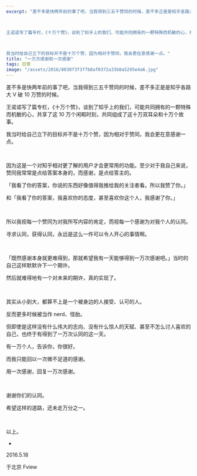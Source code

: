 ```yaml
---
excerpt: "差不多是快两年前的事了吧，当我得到三五千赞同的时候，差不多正是是知乎各路大V破10万赞的时候。



王诺诺写了篇专栏，《十万个赞》，谈到了知乎上的我们，可能共同拥有的一颗特殊而机敏的心，共享了这10万个闲暇时刻，共同组成了这十万双耳朵和十万个故事。



我当时给自己立下的目标并不是十万个赞，因为相对于赞同，我会更在意感谢一点。"
title: "一万次感谢和一次感谢"
tags: 日常
image: "/assets/2016/8038f3f3f7b8af0372a33b8a5295e4a6.jpg"
---
```


差不多是快两年前的事了吧，当我得到三五千赞同的时候，差不多正是是知乎各路大 V 破 10 万赞的时候。

王诺诺写了篇专栏，《十万个赞》，谈到了知乎上的我们，可能共同拥有的一颗特殊而机敏的心，共享了这 10 万个闲暇时刻，共同组成了这十万双耳朵和十万个故事。

我当时给自己立下的目标并不是十万个赞，因为相对于赞同，我会更在意感谢一点。

<br>

因为这是一个对知乎相对更了解的用户才会更常用的功能。至少对于我自己来说，赞同我常常是点给答案本身的，而感谢，是点给答主的。

「我看了你的答案，你说的东西好像值得我推给我的关注者看。所以我赞了你。」

和「我看了你的答案，我喜欢你的态度，甚至喜欢你这个人，我感谢了你。」

<br>

所以我视每一个赞同为对我所写内容的肯定，而视每一个感谢为对我个人的认同。

寻求认同，获得认同，永远是这么一件可以令人开心的事情啊。

<br>

「既然感谢本身就更难得到，那就希望我有一天能够得到一万次感谢吧。」当时的自己这样默默许下一个期许。

然后就难得地有一个对未来的期许，真的实现了。

<br>

其实从小到大，都算不上是一个被身边的人接受、认可的人。

反而更多时候被当作 nerd、怪胎。

但即使是这样没有什么伟大的志向、没有什么惊人的天赋、甚至不怎么讨人喜欢的自己，也终于有得到了一万次认同的这一天。

有一万个人，告诉你，你很好。

而我只能回以一次微不足道的感谢。

用一次感谢，回复一万次感谢。

<br>

谢谢你们的认同。

希望这样的道路，还未走万分之一。

<br>

以上。

-

2016.5.18

于北京 Fview

